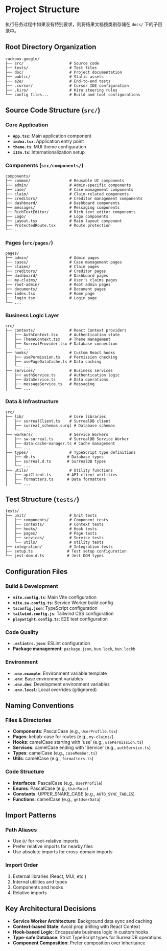 # Project Structure

执行任务过程中如果没有特别要求，则将结果文档按类别存储在 `docs/` 下的子目录中。

## Root Directory Organization

```
cuckoox-google/
├── src/                    # Source code
├── tests/                  # Test files
├── doc/                    # Project documentation
├── public/                 # Static assets
├── e2e/                    # End-to-end tests
├── .cursor/                # Cursor IDE configuration
├── .kiro/                  # Kiro steering rules
└── config files...         # Build and tool configurations
```

## Source Code Structure (`src/`)

### Core Application
- **`App.tsx`**: Main application component
- **`index.tsx`**: Application entry point
- **`theme.ts`**: MUI theme configuration
- **`i18n.ts`**: Internationalization setup

### Components (`src/components/`)
```
components/
├── common/                 # Reusable UI components
├── admin/                  # Admin-specific components
├── case/                   # Case management components
├── claim/                  # Claim-related components
├── creditors/              # Creditor management components
├── dashboard/              # Dashboard components
├── messages/               # Messaging components
├── RichTextEditor/         # Rich text editor components
├── Logo/                   # Logo components
├── Layout.tsx              # Main layout component
├── ProtectedRoute.tsx      # Route protection
└── ...
```

### Pages (`src/pages/`)
```
pages/
├── admin/                  # Admin pages
├── cases/                  # Case management pages
├── claims/                 # Claim pages
├── creditors/              # Creditor pages
├── dashboard/              # Dashboard pages
├── my-claims/              # User's claims pages
├── root-admin/             # Root admin pages
├── documents/              # Document pages
├── index.tsx               # Home page
├── login.tsx               # Login page
└── ...
```

### Business Logic Layer
```
src/
├── contexts/               # React Context providers
│   ├── AuthContext.tsx     # Authentication state
│   ├── ThemeContext.tsx    # Theme management
│   ├── SurrealProvider.tsx # Database connection
│   └── ...
├── hooks/                  # Custom React hooks
│   ├── usePermission.ts    # Permission checking
│   ├── usePageDataCache.ts # Data caching
│   └── ...
├── services/               # Business services
│   ├── authService.ts      # Authentication logic
│   ├── dataService.ts      # Data operations
│   ├── messageService.ts   # Messaging
│   └── ...
```

### Data & Infrastructure
```
src/
├── lib/                    # Core libraries
│   ├── surrealClient.ts    # SurrealDB client
│   ├── surreal_schemas.surql # Database schemas
│   └── ...
├── workers/                # Service Workers
│   ├── sw-surreal.ts       # SurrealDB Service Worker
│   ├── data-cache-manager.ts # Cache management
│   └── ...
├── types/                  # TypeScript type definitions
│   ├── db.ts              # Database types
│   ├── surreal.d.ts       # SurrealDB types
│   └── ...
├── utils/                  # Utility functions
│   ├── apiClient.ts       # API client utilities
│   ├── formatters.ts      # Data formatters
│   └── ...
```

## Test Structure (`tests/`)

```
tests/
├── unit/                   # Unit tests
│   ├── components/         # Component tests
│   ├── contexts/           # Context tests
│   ├── hooks/              # Hook tests
│   ├── pages/              # Page tests
│   ├── services/           # Service tests
│   └── utils/              # Utility tests
├── integration/            # Integration tests
├── setup.ts               # Test setup configuration
└── jest-dom.d.ts          # Jest DOM types
```

## Configuration Files

### Build & Development
- **`vite.config.ts`**: Main Vite configuration
- **`vite.sw.config.ts`**: Service Worker build config
- **`tsconfig.json`**: TypeScript configuration
- **`tailwind.config.js`**: Tailwind CSS configuration
- **`playwright.config.ts`**: E2E test configuration

### Code Quality
- **`.eslintrc.json`**: ESLint configuration
- **Package management**: `package.json`, `bun.lock`, `bun.lockb`

### Environment
- **`.env.example`**: Environment variable template
- **`.env`**: Base environment variables
- **`.env.dev`**: Development environment variables
- **`.env.local`**: Local overrides (gitignored)

## Naming Conventions

### Files & Directories
- **Components**: PascalCase (e.g., `UserProfile.tsx`)
- **Pages**: kebab-case for routes (e.g., `my-claims/`)
- **Hooks**: camelCase starting with 'use' (e.g., `usePermission.ts`)
- **Services**: camelCase ending with 'Service' (e.g., `authService.ts`)
- **Types**: camelCase (e.g., `caseMember.ts`)
- **Utils**: camelCase (e.g., `formatters.ts`)

### Code Structure
- **Interfaces**: PascalCase (e.g., `UserProfile`)
- **Enums**: PascalCase (e.g., `UserRole`)
- **Constants**: UPPER_SNAKE_CASE (e.g., `AUTO_SYNC_TABLES`)
- **Functions**: camelCase (e.g., `getUserData`)

## Import Patterns

### Path Aliases
- Use `@/` for root-relative imports
- Prefer relative imports for nearby files
- Use absolute imports for cross-domain imports

### Import Order
1. External libraries (React, MUI, etc.)
2. Internal utilities and types
3. Components and hooks
4. Relative imports

## Key Architectural Decisions

- **Service Worker Architecture**: Background data sync and caching
- **Context-based State**: Avoid prop drilling with React Context
- **Hook-based Logic**: Encapsulate business logic in custom hooks
- **Type-safe Database**: Strict TypeScript types for SurrealDB operations
- **Component Composition**: Prefer composition over inheritance